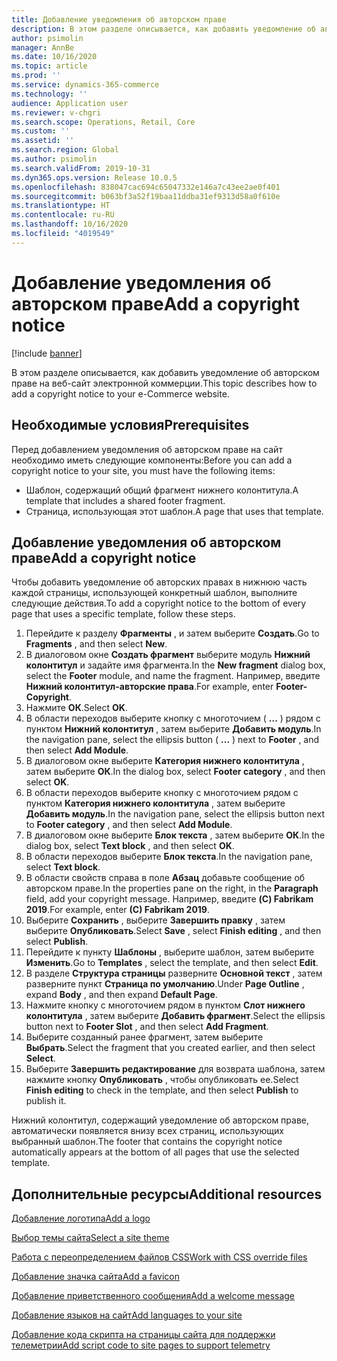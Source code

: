 ```yaml
---
title: Добавление уведомления об авторском праве
description: В этом разделе описывается, как добавить уведомление об авторском праве на веб-сайт электронной коммерции.
author: psimolin
manager: AnnBe
ms.date: 10/16/2020
ms.topic: article
ms.prod: ''
ms.service: dynamics-365-commerce
ms.technology: ''
audience: Application user
ms.reviewer: v-chgri
ms.search.scope: Operations, Retail, Core
ms.custom: ''
ms.assetid: ''
ms.search.region: Global
ms.author: psimolin
ms.search.validFrom: 2019-10-31
ms.dyn365.ops.version: Release 10.0.5
ms.openlocfilehash: 838047cac694c65047332e146a7c43ee2ae0f401
ms.sourcegitcommit: b063bf3a52f19baa11ddba31ef9313d58a0f610e
ms.translationtype: HT
ms.contentlocale: ru-RU
ms.lasthandoff: 10/16/2020
ms.locfileid: "4019549"
---
```

# <a name="add-a-copyright-notice"></a><span data-ttu-id="2a5a4-103">Добавление уведомления об авторском праве</span><span class="sxs-lookup"><span data-stu-id="2a5a4-103">Add a copyright notice</span></span>

[!include [banner](includes/banner.md)]

<span data-ttu-id="2a5a4-104">В этом разделе описывается, как добавить уведомление об авторском праве на веб-сайт электронной коммерции.</span><span class="sxs-lookup"><span data-stu-id="2a5a4-104">This topic describes how to add a copyright notice to your e-Commerce website.</span></span>

## <a name="prerequisites"></a><span data-ttu-id="2a5a4-105">Необходимые условия</span><span class="sxs-lookup"><span data-stu-id="2a5a4-105">Prerequisites</span></span>

<span data-ttu-id="2a5a4-106">Перед добавлением уведомления об авторском праве на сайт необходимо иметь следующие компоненты:</span><span class="sxs-lookup"><span data-stu-id="2a5a4-106">Before you can add a copyright notice to your site, you must have the following items:</span></span>

- <span data-ttu-id="2a5a4-107">Шаблон, содержащий общий фрагмент нижнего колонтитула.</span><span class="sxs-lookup"><span data-stu-id="2a5a4-107">A template that includes a shared footer fragment.</span></span>
- <span data-ttu-id="2a5a4-108">Страница, использующая этот шаблон.</span><span class="sxs-lookup"><span data-stu-id="2a5a4-108">A page that uses that template.</span></span>

## <a name="add-a-copyright-notice"></a><span data-ttu-id="2a5a4-109">Добавление уведомления об авторском праве</span><span class="sxs-lookup"><span data-stu-id="2a5a4-109">Add a copyright notice</span></span>

<span data-ttu-id="2a5a4-110">Чтобы добавить уведомление об авторских правах в нижнюю часть каждой страницы, использующей конкретный шаблон, выполните следующие действия.</span><span class="sxs-lookup"><span data-stu-id="2a5a4-110">To add a copyright notice to the bottom of every page that uses a specific template, follow these steps.</span></span>

1. <span data-ttu-id="2a5a4-111">Перейдите к разделу **Фрагменты** , и затем выберите **Создать**.</span><span class="sxs-lookup"><span data-stu-id="2a5a4-111">Go to **Fragments** , and then select **New**.</span></span>
1. <span data-ttu-id="2a5a4-112">В диалоговом окне **Создать фрагмент** выберите модуль **Нижний колонтитул** и задайте имя фрагмента.</span><span class="sxs-lookup"><span data-stu-id="2a5a4-112">In the **New fragment** dialog box, select the **Footer** module, and name the fragment.</span></span> <span data-ttu-id="2a5a4-113">Например, введите **Нижний колонтитул-авторские права**.</span><span class="sxs-lookup"><span data-stu-id="2a5a4-113">For example, enter **Footer-Copyright**.</span></span>
1. <span data-ttu-id="2a5a4-114">Нажмите **ОК**.</span><span class="sxs-lookup"><span data-stu-id="2a5a4-114">Select **OK**.</span></span>
1. <span data-ttu-id="2a5a4-115">В области переходов выберите кнопку с многоточием ( **...** ) рядом с пунктом **Нижний колонтитул** , затем выберите **Добавить модуль**.</span><span class="sxs-lookup"><span data-stu-id="2a5a4-115">In the navigation pane, select the ellipsis button ( **...** ) next to **Footer** , and then select **Add Module**.</span></span>
1. <span data-ttu-id="2a5a4-116">В диалоговом окне выберите **Категория нижнего колонтитула** , затем выберите **ОК**.</span><span class="sxs-lookup"><span data-stu-id="2a5a4-116">In the dialog box, select **Footer category** , and then select **OK**.</span></span>
1. <span data-ttu-id="2a5a4-117">В области переходов выберите кнопку с многоточием рядом с пунктом **Категория нижнего колонтитула** , затем выберите **Добавить модуль**.</span><span class="sxs-lookup"><span data-stu-id="2a5a4-117">In the navigation pane, select the ellipsis button next to **Footer category** , and then select **Add Module**.</span></span>
1. <span data-ttu-id="2a5a4-118">В диалоговом окне выберите **Блок текста** , затем выберите **ОК**.</span><span class="sxs-lookup"><span data-stu-id="2a5a4-118">In the dialog box, select **Text block** , and then select **OK**.</span></span>
1. <span data-ttu-id="2a5a4-119">В области переходов выберите **Блок текста**.</span><span class="sxs-lookup"><span data-stu-id="2a5a4-119">In the navigation pane, select **Text block**.</span></span>
1. <span data-ttu-id="2a5a4-120">В области свойств справа в поле **Абзац** добавьте сообщение об авторском праве.</span><span class="sxs-lookup"><span data-stu-id="2a5a4-120">In the properties pane on the right, in the **Paragraph** field, add your copyright message.</span></span> <span data-ttu-id="2a5a4-121">Например, введите **(C) Fabrikam 2019**.</span><span class="sxs-lookup"><span data-stu-id="2a5a4-121">For example, enter **(C) Fabrikam 2019**.</span></span>
1. <span data-ttu-id="2a5a4-122">Выберите **Сохранить** , выберите **Завершить правку** , затем выберите **Опубликовать**.</span><span class="sxs-lookup"><span data-stu-id="2a5a4-122">Select **Save** , select **Finish editing** , and then select **Publish**.</span></span>
1. <span data-ttu-id="2a5a4-123">Перейдите к пункту **Шаблоны** , выберите шаблон, затем выберите **Изменить**.</span><span class="sxs-lookup"><span data-stu-id="2a5a4-123">Go to **Templates** , select the template, and then select **Edit**.</span></span>
1. <span data-ttu-id="2a5a4-124">В разделе **Структура страницы** разверните **Основной текст** , затем разверните пункт **Страница по умолчанию**.</span><span class="sxs-lookup"><span data-stu-id="2a5a4-124">Under **Page Outline** , expand **Body** , and then expand **Default Page**.</span></span>
1. <span data-ttu-id="2a5a4-125">Нажмите кнопку с многоточием рядом в пунктом **Слот нижнего колонтитула** , затем выберите **Добавить фрагмент**.</span><span class="sxs-lookup"><span data-stu-id="2a5a4-125">Select the ellipsis button next to **Footer Slot** , and then select **Add Fragment**.</span></span>
1. <span data-ttu-id="2a5a4-126">Выберите созданный ранее фрагмент, затем выберите **Выбрать**.</span><span class="sxs-lookup"><span data-stu-id="2a5a4-126">Select the fragment that you created earlier, and then select **Select**.</span></span>
1. <span data-ttu-id="2a5a4-127">Выберите **Завершить редактирование** для возврата шаблона, затем нажмите кнопку **Опубликовать** , чтобы опубликовать ее.</span><span class="sxs-lookup"><span data-stu-id="2a5a4-127">Select **Finish editing** to check in the template, and then select **Publish** to publish it.</span></span>

<span data-ttu-id="2a5a4-128">Нижний колонтитул, содержащий уведомление об авторском праве, автоматически появляется внизу всех страниц, использующих выбранный шаблон.</span><span class="sxs-lookup"><span data-stu-id="2a5a4-128">The footer that contains the copyright notice automatically appears at the bottom of all pages that use the selected template.</span></span>

## <a name="additional-resources"></a><span data-ttu-id="2a5a4-129">Дополнительные ресурсы</span><span class="sxs-lookup"><span data-stu-id="2a5a4-129">Additional resources</span></span>

[<span data-ttu-id="2a5a4-130">Добавление логотипа</span><span class="sxs-lookup"><span data-stu-id="2a5a4-130">Add a logo</span></span>](add-logo.md)

[<span data-ttu-id="2a5a4-131">Выбор темы сайта</span><span class="sxs-lookup"><span data-stu-id="2a5a4-131">Select a site theme</span></span>](select-site-theme.md)

[<span data-ttu-id="2a5a4-132">Работа с переопределением файлов CSS</span><span class="sxs-lookup"><span data-stu-id="2a5a4-132">Work with CSS override files</span></span>](css-override-files.md)

[<span data-ttu-id="2a5a4-133">Добавление значка сайта</span><span class="sxs-lookup"><span data-stu-id="2a5a4-133">Add a favicon</span></span>](add-favicon.md)

[<span data-ttu-id="2a5a4-134">Добавление приветственного сообщения</span><span class="sxs-lookup"><span data-stu-id="2a5a4-134">Add a welcome message</span></span>](add-welcome-message.md)

[<span data-ttu-id="2a5a4-135">Добавление языков на сайт</span><span class="sxs-lookup"><span data-stu-id="2a5a4-135">Add languages to your site</span></span>](add-languages-to-site.md)

[<span data-ttu-id="2a5a4-136">Добавление кода скрипта на страницы сайта для поддержки телеметрии</span><span class="sxs-lookup"><span data-stu-id="2a5a4-136">Add script code to site pages to support telemetry</span></span>](add-telemetry.md)

